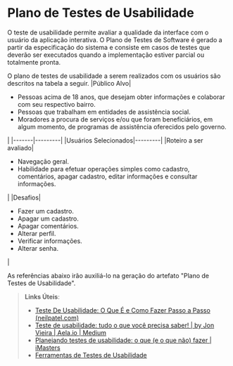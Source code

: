 # Plano de Testes de Usabilidade

O teste de usabilidade permite avaliar a qualidade da interface com o usuário da aplicação interativa. O Plano de Testes de Software é gerado a partir da especificação do sistema e consiste em casos de testes que deverão ser executados quando a implementação estiver parcial ou totalmente pronta.

O plano de testes de usabilidade a serem realizados com os usuários são descritos na tabela a seguir.
|Público Alvo|<ul><li>Pessoas acima de 18 anos, que desejam obter informações e colaborar com seu respectivo bairro.</li><li>Pessoas que trabalham em entidades de assistência social.</li><li> Moradores a procura de serviços e/ou que foram beneficiários, em algum momento, de programas de assistência oferecidos pelo governo.</li></ul>|
|-------|---------|
|Usuários Selecionados|---------|
|Roteiro a ser avaliado|<ul><li>Navegação geral.</li> <li>Habilidade para efetuar operações simples como cadastro, comentários, apagar cadastro, editar informações e consultar informações.</li></ul>|
|Desafios|<ul><li>Fazer um cadastro.</li><li>Apagar um cadastro.</li><li>Apagar comentários.</li><li>Alterar perfil.</li><li>Verificar informações.</li><li>Alterar senha.</li></ul>|




As referências abaixo irão auxiliá-lo na geração do artefato "Plano de Testes de Usabilidade".

> **Links Úteis**:
> - [Teste De Usabilidade: O Que É e Como Fazer Passo a Passo (neilpatel.com)](https://neilpatel.com/br/blog/teste-de-usabilidade/)
> - [Teste de usabilidade: tudo o que você precisa saber! | by Jon Vieira | Aela.io | Medium](https://medium.com/aela/teste-de-usabilidade-o-que-voc%C3%AA-precisa-saber-39a36343d9a6/)
> - [Planejando testes de usabilidade: o que (e o que não) fazer | iMasters](https://imasters.com.br/design-ux/planejando-testes-de-usabilidade-o-que-e-o-que-nao-fazer/)
> - [Ferramentas de Testes de Usabilidade](https://www.usability.gov/how-to-and-tools/resources/templates.html)
